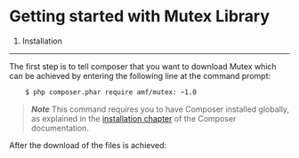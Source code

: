 Getting started with Mutex Library
===================================

1) Installation
----------------------------------


The first step is to tell composer that you want to download Mutex which can
be achieved by entering the following line at the command prompt:

```bash
    $ php composer.phar require amf/mutex: ~1.0
```

> ***Note*** This command requires you to have Composer installed globally, as explained
in the [installation chapter](https://getcomposer.org/doc/00-intro.md)
of the Composer documentation.

After the download of the files is achieved: